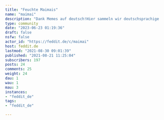 ```yaml
---
title: "Feuchte Maimais" 
name: "maimai"
description: "Dank Memes auf deutsch!Hier sammeln wir deutschsprachige lustige Bildchen."
type: community
date: "2023-06-23 01:19:36"
draft: false
nsfw: false
actor_id: "https://feddit.de/c/maimai"
host: feddit.de
lastmod: "2021-08-30 09:01:39"
published: "2021-08-21 11:25:04"
subscribers: 197
posts: 24
comments: 25
weight: 24
dau: 1
wau: 1
mau: 3
instances:
- "feddit_de"
tags: 
- "feddit_de"

---
```

